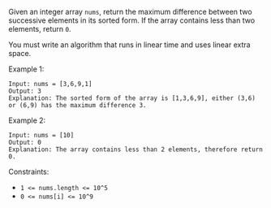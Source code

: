 Given an integer array `nums`, return the maximum difference between two successive elements in its sorted form. If the array contains less than two elements, return `0`.

You must write an algorithm that runs in linear time and uses linear extra space.

Example 1:
```
Input: nums = [3,6,9,1]
Output: 3
Explanation: The sorted form of the array is [1,3,6,9], either (3,6) or (6,9) has the maximum difference 3.
```
Example 2:
```
Input: nums = [10]
Output: 0
Explanation: The array contains less than 2 elements, therefore return 0.
``` 

Constraints:
- `1 <= nums.length <= 10^5`
- `0 <= nums[i] <= 10^9`
